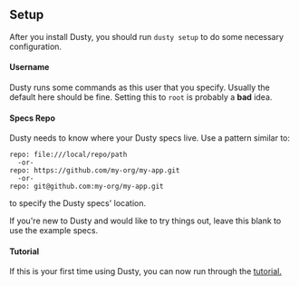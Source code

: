 ## Setup

After you install Dusty, you should run `dusty setup` to do some
necessary configuration.

#### Username

Dusty runs some commands as this user that you specify.  Usually the default
here should be fine. Setting this to `root` is probably a **bad** idea.

#### Specs Repo

Dusty needs to know where your Dusty specs live.  Use a pattern similar to:
```
repo: file:///local/repo/path
  -or-
repo: https://github.com/my-org/my-app.git
  -or-
repo: git@github.com:my-org/my-app.git
```
to specify the Dusty specs' location.

If you're new to Dusty and would like to try things out, leave this blank
to use the example specs.

#### Tutorial

If this is your first time using Dusty, you can now run through the [tutorial.](getting-started/index.md)
